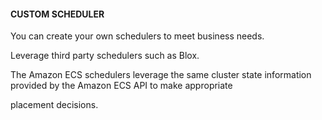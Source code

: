 #### CUSTOM SCHEDULER

You can create your own schedulers to meet business needs.

Leverage third party schedulers such as Blox.

The Amazon ECS schedulers leverage the same cluster state information provided
by the Amazon ECS API to make appropriate

placement decisions.

